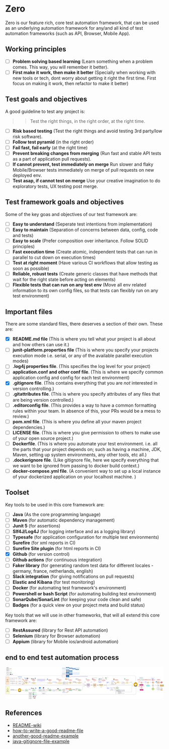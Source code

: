 # Zero
Zero is our feature rich, core test automation framework, that can be used as an underlying automation framework
for any/and all kind of test automation frameworks (such as API, Browser, Mobile App).

## Working principles
- [ ] **Problem solving based learning** (Learn something when a problem comes. This way, you will remember it better).      
- [ ] **First make it work, then make it better** (Specially when working with new tools or tech, dont worry about getting it right the first time. First focus on making it work, then refactor to make it better)  

## Test goals and objectives
A good guideline to test any project is:

>> Test the right things, in the right order, at the right time.

- [ ] **Risk based testing** (Test the right things and avoid testing 3rd party/low risk software).  
- [ ] **Follow test pyramid** (in the right order)   
- [ ] **Fail fast, fail early** (at the right time)  
- [ ] **Prevent breaking changes from merging** (Run fast and stable API tests as a part of application pull requests). 
- [ ] **If cannot prevent, test immediately on merge** Run slower and flaky Mobile/Browser tests immediately on merge of pull requests on new deployed env. 
- [ ] **Test asap, if cannot test on merge** Use your creative imagination to do exploratory tests, UX testing post merge.  

## Test framework goals and objectives
Some of the key goas and objectives of our test framework are:  
- [ ] **Easy to understand** (Seperate test intentions from implementation)  
- [ ] **Easy to maintain** (Separation of concerns between data, config, code and tests)     
- [ ] **Easy to scale** (Prefer composition over inheritance. Follow SOLID principles)   
- [ ] **Fast execution time** (Create atomic, independent tests that can run in parallel to cut down on execution times)     
- [ ] **Test at right moment** (Have various CI workflows that allow testing as soon as possible)    
- [ ] **Reliable, robust tests** (Create generic classes that have methods that wait for the right state before acting on elements)  
- [ ] **Flexible tests that can run on any test env** (Move all env related information to its own config files, so that tests can flexibly run on any test environment) 

## Important files
There are some standard files, there deserves a section of their own. These are:    
- [x] **README.md file** (This is where you tell what your project is all about and how others can use it.)  
- [ ] **junit-platform.properties file** (This is where you specify your projects execution mode i.e. serial, or any of the available parallel execution modes)  
- [ ] **.log4j properties file**. (This specifies the log level for your project)    
- [ ] **application.conf and other conf file**. (This is where we specify common application config and config for each test environment)    
- [x] **.gitignore file**. (This contains everything that you are *not* interested in version controlling.)  
- [ ] **.gitattributes file**. (This is where you specify attributes of any files that are being version controlled.)    
- [ ] **.editorconfig file**. (This provides a way to have a common formatting rules within your team. In absence of this, your PRs would be a mess to review.)  
- [ ] **pom.xml file**. (This is where you define all your maven project dependencies.)  
- [ ] **LICENSE file**. (This is where you give permission to others to make use of your open source project.)   
- [ ] **Dockerfile**. (This is where you automate your test environment. i.e. all the parts that your project depends on; such as having a machine, JDK, Maven, setting up system environments, any other tools, etc all.)   
- [ ] **.dockerignore file**. (Like gitignore file, here we specify everything that we want to be ignored from passing to docker build context.)     
- [ ] **docker-compose.yml file**. (A convenient way to set up a local instance of your dockerized application on your localhost machine. )  

## Toolset
Key tools to be used in this core framework are:    
- [ ] **Java** (As the core programming language)    
- [ ] **Maven** (for automatic dependency management)    
- [ ] **Junit 5** (for assertions)   
- [ ] **Slf4J/Log4J** (for logging interface and as a logging library)   
- [ ] **Typesafe** (for application configuration for multiple test environments)    
- [ ] **Surefire** (for xml reports in CI)   
- [ ] **Surefire Site plugin** (for html reports in CI)  
- [x] **Github** (for version control)   
- [ ] **Github actions** (for continuous integration)    
- [ ] **Faker library** (for generating random test data for different locales - germany, france, netherlands, english)  
- [ ] **Slack integration** (for giving notifications on pull requests)   
- [ ] **Elastic and Kibana** (for test monitoring)   
- [ ] **Docker** (for automating test framework's environment)   
- [ ] **Powershell or bash Script** (for automating building test environment)   
- [ ] **SonarQube/SonarLint** (for keeping your code clean and safe)     
- [ ] **Badges** (for a quick view on your project meta and build status)    

Key tools that we will use in other frameworks, that will all extend this core framework are:   
- [ ] **RestAssured**  (library for Rest API automation)     
- [ ] **Selenium**  (library for Browser automation)     
- [ ] **Appium**  (library for Mobile ios/android automation)    

## end to end test automation process
![end-to-end-test-process](./images/end-to-end-test-workflow.png)

## References
- [README-wiki](https://en.wikipedia.org/wiki/README)
- [how-to-write-a-good-readme-file](https://www.freecodecamp.org/news/how-to-write-a-good-readme-file/)
- [another-good-readme-example](https://github.com/othneildrew/Best-README-Template)
- [java-gitignore-file-example](https://gist.github.com/dedunumax/54e82214715e35439227)
